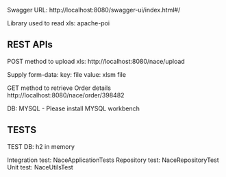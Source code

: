 Swagger URL:
http://localhost:8080/swagger-ui/index.html#/

Library used to read xls:
apache-poi

REST APIs
--------------
POST method to upload xls:
http://localhost:8080/nace/upload

Supply form-data:
key: file
value: xlsm file

GET method to retrieve Order details
http://localhost:8080/nace/order/398482

DB: MYSQL - Please install MYSQL workbench

TESTS
-------
TEST DB: h2 in memory

Integration test: NaceApplicationTests
Repository test: NaceRepositoryTest
Unit test: NaceUtilsTest




